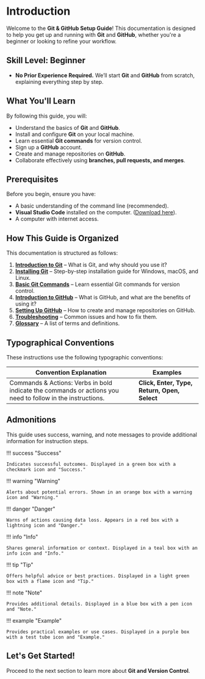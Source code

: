 # Introduction

Welcome to the **Git & GitHub Setup Guide**! This documentation is designed to help you get up and running with **Git** and **GitHub**, whether you're a beginner or looking to refine your workflow.

## Skill Level: Beginner

- **No Prior Experience Required.** We’ll start **Git** and **GitHub** from scratch, explaining everything step by step.

## What You'll Learn

By following this guide, you will:

- Understand the basics of **Git** and **GitHub**.
- Install and configure **Git** on your local machine.
- Learn essential **Git commands** for version control.
- Sign up a **GitHub** account.
- Create and manage repositories on **GitHub**.
- Collaborate effectively using **branches, pull requests, and merges**.

## Prerequisites

Before you begin, ensure you have:

- A basic understanding of the command line (recommended).
- **Visual Studio Code** installed on the computer. ([Download here](https://code.visualstudio.com/Download)).
- A computer with internet access.

## How This Guide is Organized

This documentation is structured as follows:

1. **[Introduction to Git](set-1-intro-git.md)** – What is Git, and why should you use it?
2. **[Installing Git](set-2-installation.md)** – Step-by-step installation guide for Windows, macOS, and Linux.
3. **[Basic Git Commands](set-3-basic-commands.md)** – Learn essential Git commands for version control.
4. **[Introduction to GitHub](set-4-intro-github.md)** – What is GitHub, and what are the benefits of using it?
5. **[Setting Up GitHub](set-5-github-setup.md)** – How to create and manage repositories on GitHub.
6. **[Troubleshooting](troubleshooting.md)** – Common issues and how to fix them.
7. **[Glossary](glossary.md)** – A list of terms and definitions.

## Typographical Conventions

These instructions use the following typographic conventions:

| Convention Explanation                                                                                     | Examples                                     |
| ---------------------------------------------------------------------------------------------------------- | -------------------------------------------- |
| Commands & Actions: Verbs in bold indicate the commands or actions you need to follow in the instructions. | **Click, Enter, Type, Return, Open, Select** |

## Admonitions

This guide uses success, warning, and note messages to provide additional information for instruction steps.

!!! success "Success"

    Indicates successful outcomes. Displayed in a green box with a checkmark icon and "Success."

!!! warning "Warning"

    Alerts about potential errors. Shown in an orange box with a warning icon and "Warning."

!!! danger "Danger"

    Warns of actions causing data loss. Appears in a red box with a lightning icon and "Danger."

!!! info "Info"

    Shares general information or context. Displayed in a teal box with an info icon and "Info."

!!! tip "Tip"

    Offers helpful advice or best practices. Displayed in a light green box with a flame icon and "Tip."

!!! note "Note"

    Provides additional details. Displayed in a blue box with a pen icon and "Note."

!!! example "Example"

    Provides practical examples or use cases. Displayed in a purple box with a test tube icon and "Example."

## Let's Get Started!

Proceed to the next section to learn more about **Git and Version Control**.
